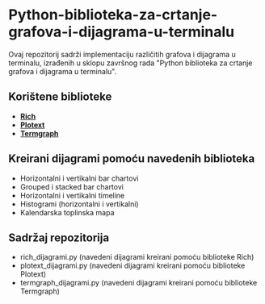 # Python-biblioteka-za-crtanje-grafova-i-dijagrama-u-terminalu
Ovaj repozitorij sadrži implementaciju različitih grafova i dijagrama u terminalu, izrađenih u sklopu završnog rada "Python biblioteka za crtanje grafova i dijagrama u terminalu".
## Korištene biblioteke
- [**Rich**](https://github.com/Textualize/rich)  
- [**Plotext**](https://github.com/piccolomo/plotext) 
- [**Termgraph**](https://github.com/mkaz/termgraph) 

##  Kreirani dijagrami pomoću navedenih biblioteka
- Horizontalni i vertikalni bar chartovi  
- Grouped i stacked bar chartovi  
- Horizontalni i vertikalni timeline  
- Histogrami (horizontalni i vertikalni)  
- Kalendarska toplinska mapa

## Sadržaj repozitorija 
- rich_dijagrami.py (navedeni dijagrami kreirani pomoću biblioteke Rich)
- plotext_dijagrami.py (navedeni dijagrami kreirani pomoću biblioteke Plotext)
- termgraph_dijagrami.py (navedeni dijagrami kreirani pomoću biblioteke Termgraph)
